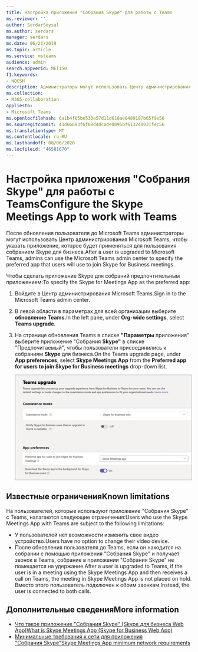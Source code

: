 ```yaml
---
title: Настройка приложения "Собрания Skype" для работы с Teams
ms.reviewer: ''
author: SerdarSoysal
ms.author: serdars
manager: serdars
ms.date: 06/21/2019
ms.topic: article
ms.service: msteams
audience: admin
search.appverid: MET150
f1.keywords:
- NOCSH
description: Администраторы могут использовать Центр администрирования Microsoft Teams для настройки приложения "Собрания Skype" для работы с Teams
ms.collection:
- M365-collaboration
appliesto:
- Microsoft Teams
ms.openlocfilehash: 6a1b4f05be530e57d11d618ae0489187b65f9e56
ms.sourcegitcommit: 43d66693f6f08d4dcade0095bf613240031fec56
ms.translationtype: MT
ms.contentlocale: ru-RU
ms.lasthandoff: 08/06/2020
ms.locfileid: "46581670"
---
```

<a name="configure-the-skype-meetings-app-to-work-with-teams"></a><span data-ttu-id="714f6-103">Настройка приложения "Собрания Skype" для работы с Teams</span><span class="sxs-lookup"><span data-stu-id="714f6-103">Configure the Skype Meetings App to work with Teams</span></span>
===================================================

<span data-ttu-id="714f6-104">После обновления пользователя до Microsoft Teams администраторы могут использовать Центр администрирования Microsoft Teams, чтобы указать приложение, которое будет применяться для пользования собранием Skype для бизнеса.</span><span class="sxs-lookup"><span data-stu-id="714f6-104">After a user is upgraded to Microsoft Teams, admins can use the Microsoft Teams admin center to specify the preferred app that users will use to join Skype for Business meetings.</span></span>

<span data-ttu-id="714f6-105">Чтобы сделать приложение Skype для собраний предпочтительным приложением:</span><span class="sxs-lookup"><span data-stu-id="714f6-105">To specify the Skype for Meetings App as the preferred app:</span></span>

1. <span data-ttu-id="714f6-106">Войдите в Центр администрирования Microsoft Teams.</span><span class="sxs-lookup"><span data-stu-id="714f6-106">Sign in to the Microsoft Teams admin center.</span></span>
2. <span data-ttu-id="714f6-107">В левой области в параметрах для всей организации выберите **обновление** **Teams.**</span><span class="sxs-lookup"><span data-stu-id="714f6-107">In the left pane, under **Org-wide settings**, select **Teams upgrade**.</span></span>
3. <span data-ttu-id="714f6-108">На странице обновления Teams в списке **"Параметры** приложения" выберите приложение "Собрания **Skype"**  в списке "Предпочитаемый", чтобы пользователи присоединились к собраниям **Skype** для бизнеса.</span><span class="sxs-lookup"><span data-stu-id="714f6-108">On the Teams upgrade page, under **App preferences**, select **Skype Meetings App**  from the **Preferred app for users to join Skype for Business meetings** drop-down list.</span></span>

    ![Выбор предпочитаемого приложения для звонков на собрания Skype для бизнеса](media/teams-configure-skype-meetings-app-to-work-with-teams-image1.png)

## <a name="known-limitations"></a><span data-ttu-id="714f6-110">Известные ограничения</span><span class="sxs-lookup"><span data-stu-id="714f6-110">Known limitations</span></span>

<span data-ttu-id="714f6-111">На пользователей, которые используют приложение "Собрания Skype" с Teams, налагаются следующие ограничения:</span><span class="sxs-lookup"><span data-stu-id="714f6-111">Users who use the Skype Meetings App with Teams are subject to the following limitations:</span></span>

- <span data-ttu-id="714f6-112">У пользователей нет возможности изменить свое видео устройство.</span><span class="sxs-lookup"><span data-stu-id="714f6-112">Users have no option to change their video device.</span></span>
- <span data-ttu-id="714f6-113">После обновления пользователя до Teams, если он находится на собрании с помощью приложения "Собрания Skype" и получает звонок в Teams, собрание в приложении "Собрания Skype" не помещается на удержание.</span><span class="sxs-lookup"><span data-stu-id="714f6-113">After a user is upgraded to Teams, if the user is in a meeting using the Skype Meetings App and then receives a call on Teams, the meeting in Skype Meetings App is not placed on hold.</span></span> <span data-ttu-id="714f6-114">Вместо этого пользователь подключен к обоим звонкам.</span><span class="sxs-lookup"><span data-stu-id="714f6-114">Instead, the user is connected to both calls.</span></span>

## <a name="more-information"></a><span data-ttu-id="714f6-115">Дополнительные сведения</span><span class="sxs-lookup"><span data-stu-id="714f6-115">More information</span></span>

- [<span data-ttu-id="714f6-116">Что такое приложение "Собрания Skype" (Skype для бизнеса Web App)</span><span class="sxs-lookup"><span data-stu-id="714f6-116">What is Skype Meetings App (Skype for Business Web App)</span></span>](https://support.office.microsoft.com/article/what-is-skype-meetings-app-skype-for-business-web-app-1ff3d412-718a-4982-8ff2-a4992608cdb5)
- [<span data-ttu-id="714f6-117">Минимальные требования к сети для приложения "Собрания Skype"</span><span class="sxs-lookup"><span data-stu-id="714f6-117">Skype Meetings App minimum network requirements</span></span>](https://technet.microsoft.com/library/mt845808.aspx)
